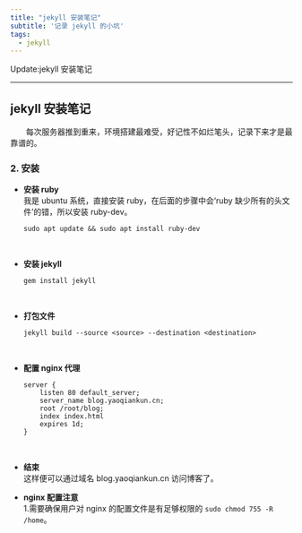 ```yaml
---
title: "jekyll 安装笔记"
subtitle: '记录 jekyll 的小坑'
tags:
  - jekyll
---
```


Update:jekyll 安装笔记

---

## jekyll 安装笔记
&emsp;&emsp;每次服务器推到重来，环境搭建最难受，好记性不如烂笔头，记录下来才是最靠谱的。

### 2. 安装
-  **安装 ruby** <br>
    我是 ubuntu 系统，直接安装 ruby，在后面的步骤中会‘ruby 缺少所有的头文件’的错，所以安装 ruby-dev。
    ```
    sudo apt update && sudo apt install ruby-dev
    ```
    <br>
-  **安装 jekyll** <br>
    ```
    gem install jekyll
    ```
    <br>
-   **打包文件** <br>
    ```
    jekyll build --source <source> --destination <destination>
    ```
    <br>
-  **配置 nginx 代理** <br>
    ```
    server {
	    listen 80 default_server;
	    server_name blog.yaoqiankun.cn;
	    root /root/blog;
	    index index.html
	    expires 1d;
    }

    ```
    <br>
-  **结束** <br>
    这样便可以通过域名 blog.yaoqiankun.cn 访问博客了。<br>
    
-  **nginx 配置注意** <br>
    1.需要确保用户对 nginx 的配置文件是有足够权限的 `sudo chmod 755 -R /home`。


